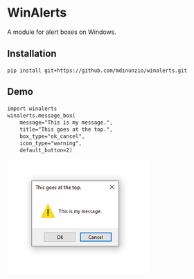 
# WinAlerts

A module for alert boxes on Windows.




## Installation
```
pip install git+https://github.com/mdinunzio/winalerts.git
```

## Demo

```
import winalerts
winalerts.message_box(
    message="This is my message.",
    title="This goes at the top.",
    box_type="ok_cancel",
    icon_type="warning",
    default_button=2)
```

![plot](./resources/example.png)